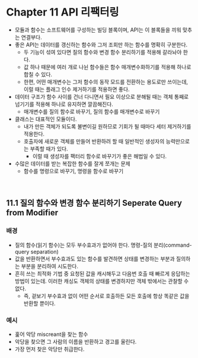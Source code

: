 # Chapter 11 API 리팩터링

-   모듈과 함수는 소프트웨어를 구성하는 빌딩 블록이며, API는 이 블록들을 끼워 맞추는 연결부다.
-   좋은 API는 데이터를 갱신하는 함수와 그저 조회만 하는 함수를 명확히 구분한다.
    -   두 기능이 섞여 있다면 질의 함수와 변경 함수 분리하기를 적용해 갈라놔야 한다.
    -   값 하나 때문에 여러 개로 나뉜 함수들은 함수 매개변수화하기를 적용해 하나로 합칠 수 있다.
    -   한편, 어떤 매개변수는 그저 함수의 동작 모드를 전환하는 용도로만 쓰이는데, 이럴 때는 플래그 인수 제거하기를 적용하면 좋다.
-   데이터 구조가 함수 사이를 건너 다니면서 필요 이상으로 분해될 때는 객체 통째로 넘기기를 적용해 하나로 유지하면 깔끔해진다.
    -   매개변수를 질의 함수로 바꾸기, 질의 함수를 매개변수로 바꾸기
-   클래스는 대표적인 모듈이다.
    -   내가 만든 객체가 되도록 불변이길 원하므로 기회가 될 때마다 세터 제거하기를 적용한다.
    -   호출자에 새로운 객체를 만들어 반환하려 할 때 일반적인 생성자의 능력만으로는 부족할 때가 있다.
        -   이럴 때 생성자를 팩터리 함수로 바꾸기가 좋은 해법일 수 있다.
-   수많은 데이터를 받는 복잡한 함수를 잘게 쪼개는 문제
    -   함수를 명령으로 바꾸기, 명령을 함수로 바꾸기

<br>

## 11.1 질의 함수와 변경 함수 분리하기 Seperate Query from Modifier

### 배경

-   질의 함수(읽기 함수)는 모두 부수효과가 없어야 한다. 명령-질의 분리(command-query separation)
-   값을 반환하면서 부수효과도 있는 함수를 발견하면 상태를 변경하는 부분과 질의하는 부분을 분리하여 시도한다.
-   흔히 쓰는 최적화 기법 중 요청된 값을 캐시해두고 다음번 호출 때 빠르게 응답하는 방법이 있는데. 이러한 캐싱도 객체의 상태를 변경하지만 객체 밖에서는 관찰할 수 없다.
    -   즉, 겉보기 부수효과 없이 어떤 순서로 호출하든 모든 호출에 항상 똑같은 값을 반환할 뿐이다.

### 예시

-   훑어 악당 miscreant을 찾는 함수
-   악당을 찾으면 그 사람의 이름을 반환하고 경고를 울린다.
-   가장 먼저 찾은 악당만 취급한다.

<br>
